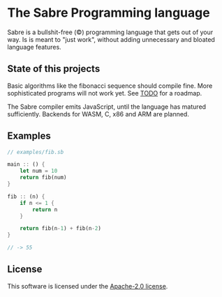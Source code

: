 # The Sabre Programming language

Sabre is a bullshit-free (©) programming language that gets out of your way.
Is is meant to "just work", without adding unnecessary and bloated language features.

## State of this projects

Basic algorithms like the fibonacci sequence should compile fine. More sophisticated programs will not work yet. See [TODO](./TODO) for a roadmap.

The Sabre compiler emits JavaScript, until the language has matured sufficiently. Backends for WASM, C, x86 and ARM are planned.

## Examples

```rs
// examples/fib.sb

main :: () {
    let num = 10
    return fib(num)
}

fib :: (n) {
    if n <= 1 {
        return n
    }

    return fib(n-1) + fib(n-2)
}

// -> 55
```

## License

This software is licensed under the [Apache-2.0 license](./LICENSE).
